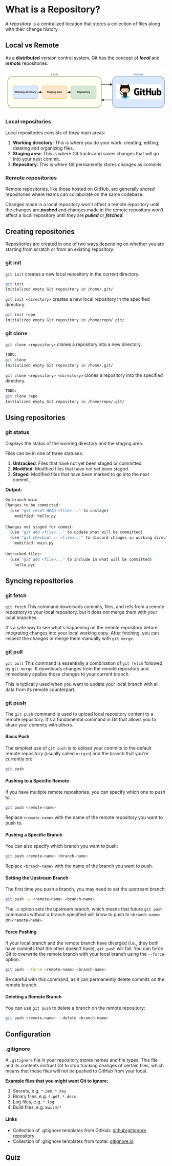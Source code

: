 # What is a Repository?

A _repository_ is a centralized location that stores a collection of files along with their change history.

## Local vs Remote

As a **distributed** version control system, Git has the concept of _**local**_ and _**remote**_ repositories.

![text](../../../img/img-6.png)

### Local repositories

Local repositories consists of _three_ main areas:

1. **Working directory**: This is where you do your work: creating, editing, deleting and organizing files. 
2. **Staging area**: This is where Git tracks and saves changes that will go into your next commit.
3. **Repository**: This is where Git permanently stores changes as commits. 

### Remote repositories

Remote repositories, like those hosted on GitHub, are generally _shared_ repositories where teams can collaborate on the same codebase. 

Changes made in a local repository won't affect a remote repository until the changes are _**pushed**_ and changes made in the remote repository won't affect a local repository until they are _**pulled**_ or _**fetched**_.

## Creating repositories

Repositories are created in one of two ways depending on whether you are starting from scratch or from an existing repository.

### git init

`git init` creates a new local repository in the current directory.

```bash
git init 
Initialized empty Git repository in /home/.git/
```

`git init <directory>` creates a new local repository in the specified directory.

```bash
git init repo
Initialized empty Git repository in /home/repo/.git/
```

### git clone

`git clone <repository>` clones a repository into a new directory.

```bash
TODO: 
git clone 
Initialized empty Git repository in /home/.git/
```

`git clone <repository> <directory>` clones a repository into the specified directory.

```bash
TODO:
git clone repo
Initialized empty Git repository in /home/repo/.git/
```

## Using repositories

### git status

Displays the status of the working directory and the staging area. 

Files can be in one of three statuses:

1. **Untracked**: Files that have not yet been staged or committed.
1. **Modified**: Modified files that have not yet been staged.
1. **Staged**: Modified files that have been marked to go into the next commit.

**Output:**

```bash
On branch main
Changes to be committed:
  (use "git reset HEAD <file>..." to unstage)
    modified: hello.py

Changes not staged for commit:
  (use "git add <file>..." to update what will be committed)
  (use "git checkout -- <file>..." to discard changes in working directory)
    modified: main.py

Untracked files:
  (use "git add <file>..." to include in what will be committed)
    hello.pyc
```

## Syncing repositories 

### git fetch

`git fetch` This command downloads commits, files, and refs from a remote repository to your local repository, but it does not merge them with your local branches. 

It's a safe way to see what's happening on the remote repository before integrating changes into your local working copy. After fetching, you can inspect the changes or merge them manually with `git merge`.

### git pull

`git pull` This command is essentially a combination of `git fetch` followed by `git merge`. It downloads changes from the remote repository and immediately applies those changes to your current branch. 

This is typically used when you want to update your local branch with all data from its remote counterpart.

### git push

The `git push` command is used to upload local repository content to a remote repository. It's a fundamental command in Git that allows you to share your commits with others.

#### Basic Push

The simplest use of `git push` is to upload your commits to the default remote repository (usually called `origin`) and the branch that you're currently on:

```bash
git push
```

#### Pushing to a Specific Remote

If you have multiple remote repositories, you can specify which one to push to:

```bash
git push <remote-name>
```

Replace `<remote-name>` with the name of the remote repository you want to push to.

#### Pushing a Specific Branch

You can also specify which branch you want to push:

```bash
git push <remote-name> <branch-name>
```

Replace `<branch-name>` with the name of the branch you want to push.

#### Setting the Upstream Branch

The first time you push a branch, you may need to set the upstream branch:

```bash
git push -u <remote-name> <branch-name>
```

The `-u` option sets the upstream branch, which means that future `git push` commands without a branch specified will know to push to `<branch-name>` on `<remote-name>`.

#### Force Pushing

If your local branch and the remote branch have diverged (i.e., they both have commits that the other doesn't have), `git push` will fail. You can force Git to overwrite the remote branch with your local branch using the `--force` option:

```bash
git push --force <remote-name> <branch-name>
```

Be careful with this command, as it can permanently delete commits on the remote branch.

#### Deleting a Remote Branch

You can use `git push` to delete a branch on the remote repository:

```bash
git push <remote-name> --delete <branch-name>
```


## Configuration

### .gitignore

A `.gitignore` file in your repository stores names and file types. This file and its contents instruct Git to stop tracking changes of certain files, which means that these files will not be pushed to GitHub from your local.

**Example files that you might want Git to ignore:**

1. Secrets, e.g. `*.pem`, `*.key`
1. Binary files, e.g. `*.pdf`, `*.docx`
1. Log files, e.g. `*.log`
1. Build files, e.g. `Build/*`

#### Links  
- Collection of .gitignore templates from GitHub: [github/gitignore repository](https://github.com/github/gitignore)
- Collection of .gitignore templates from toptal: [gitignore.io](https://www.toptal.com/developers/gitignore) 

## Quiz

<div class="quizdown">
  <div id="repositories-quiz.js" ></div>
</div>